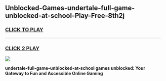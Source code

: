 
## Unblocked-Games-undertale-full-game-unblocked-at-school-Play-Free-8th2j
<h3>
<a href="https://premium76.site?title=undertale-full-game-unblocked-at-school&ref=17A">CLICK TO PLAY</a></h3>
<hr>

<h3>
<a href="https://premium76.site?title=undertale-full-game-unblocked-at-school&ref=17A">CLICK 2 PLAY</a>
  
</h3>

<a href="https://premium76.site?title=undertale-full-game-unblocked-at-school&ref=17A"><img src="https://clearcache.store/games.png"></a>


**undertale-full-game-unblocked-at-school games unblocked: Your Gateway to Fun and Accessible Online Gaming**
